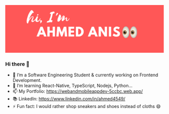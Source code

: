 ![alt="Hi"](git-banner.png)

### Hi there 👋

- 🔭 I’m a Software Engineering Student & currently working on Frontend Development.
- 🌱 I’m learning React-Native, TypeScript, Nodejs, Python...
- 📫 My Portfolio: https://webandmobileappdev-5ccbc.web.app/
- 📚 LinkedIn: https://www.linkedin.com/in/ahmed4549/
- ⚡ Fun fact: I would rather shop sneakers and shoes instead of cloths 😄

